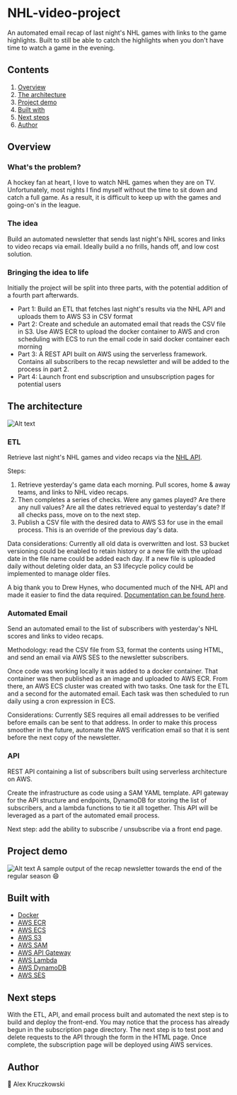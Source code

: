 # NHL-video-project
An automated email recap of last night's NHL games with links to the game highlights. Built to still be able to catch the highlights when you don't have time to watch a game in the evening. 

## Contents

1. [Overview](#overview)
1. [The architecture](#the-architecture)
1. [Project demo](#project-demo)
1. [Built with](#built-with)
1. [Next steps](#next-steps)
1. [Author](#author)

## Overview

### What's the problem?
A hockey fan at heart, I love to watch NHL games when they are on TV. Unfortunately, most nights I find myself without the time to sit down and catch a full game. As a result, it is difficult to keep up with the games and going-on's in the league.

### The idea
Build an automated newsletter that sends last night's NHL scores and links to video recaps via email. Ideally build a no frills, hands off, and low cost solution.

### Bringing the idea to life
Initially the project will be split into three parts, with the potential addition of a fourth part afterwards. 
* Part 1: Build an ETL that fetches last night's results via the NHL API and uploads them to AWS S3 in CSV format
* Part 2: Create and schedule an automated email that reads the CSV file in S3. Use AWS ECR to upload the docker container to AWS and cron scheduling with ECS to run the email code in said docker container each morning
* Part 3: A REST API built on AWS using the serverless framework. Contains all subscribers to the recap newsletter and will be added to the process in part 2. 
* Part 4: Launch front end subscription and unsubscription pages for potential users 

## The architecture
![Alt text](images/aws-services-overview.png?raw=true "Title")

### ETL
Retrieve last night's NHL games and video recaps via the [NHL API](https://statsapi.web.nhl.com/api/v1/configurations). 

Steps:
1. Retrieve yesterday's game data each morning. Pull scores, home & away teams, and links to NHL video recaps.  
1. Then completes a series of checks. Were any games played? Are there any null values? Are all the dates retrieved equal to yesterday's date? If all checks pass, move on to the next step. 
1. Publish a CSV file with the desired data to AWS S3 for use in the email process. This is an override of the previous day's data. 
 
Data considerations: Currently all old data is overwritten and lost. S3 bucket versioning could be enabled to retain history or a new file with the upload date in the file name could be added each day. If a new file is uploaded daily without deleting older data, an S3 lifecycle policy could be implemented to manage older files. 

A big thank you to Drew Hynes, who documented much of the NHL API and made it easier to find the data required. [Documentation can be found here](https://gitlab.com/dword4/nhlapi/-/tree/master).

### Automated Email
Send an automated email to the list of subscribers with yesterday's NHL scores and links to video recaps.

Methodology: read the CSV file from S3, format the contents using HTML, and send an email via AWS SES to the newsletter subscribers. 

Once code was working locally it was added to a docker container. That container was then published as an image and uploaded to AWS ECR. From there, an AWS ECS cluster was created with two tasks. One task for the ETL and a second for the automated email. Each task was then scheduled to run daily using a cron expression in ECS. 

Considerations: Currently SES requires all email addresses to be verified before emails can be sent to that address. In order to make this process smoother in the future, automate the AWS verification email so that it is sent before the next copy of the newsletter. 

### API
REST API containing a list of subscribers built using serverless architecture on AWS. 

Create the infrastructure as code using a SAM YAML template. API gateway for the API structure and endpoints, DynamoDB for storing the list of subscribers, and a lambda functions to tie it all together. This API will be leveraged as a part of the automated email process.

Next step: add the ability to subscribe / unsubscribe via a front end page. 

## Project demo
![Alt text](images/automated-recap-newsletter.png?raw=true "Title")
A sample output of the recap newsletter towards the end of the regular season :smile:

## Built with
* [Docker](https://www.docker.com/)
* [AWS ECR](https://aws.amazon.com/ecr/)
* [AWS ECS](https://aws.amazon.com/ecs/)
* [AWS S3](https://aws.amazon.com/s3/)
* [AWS SAM](https://docs.aws.amazon.com/serverless-application-model/latest/developerguide/what-is-sam.html)
* [AWS API Gateway](https://aws.amazon.com/api-gateway/)
* [AWS Lambda](https://aws.amazon.com/lambda/)
* [AWS DynamoDB](https://aws.amazon.com/dynamodb/)
* [AWS SES](https://aws.amazon.com/ses/)

## Next steps
With the ETL, API, and email process built and automated the next step is to build and deploy the front-end. You may notice that the process has already begun in the subscription page directory. The next step is to test post and delete requests to the API through the form in the HTML page. Once complete, the subscription page will be deployed using AWS services. 

## Author 
:wave:
Alex Kruczkowski